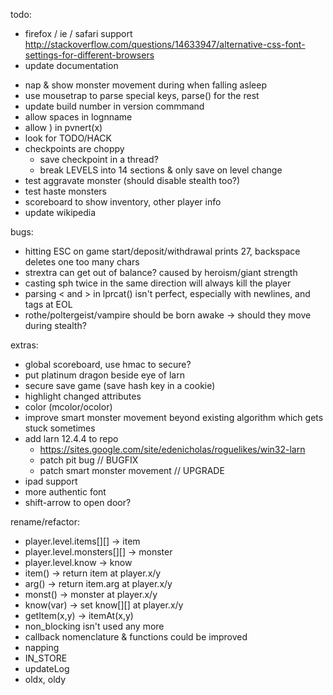 todo:
* firefox / ie / safari support http://stackoverflow.com/questions/14633947/alternative-css-font-settings-for-different-browsers
* update documentation
- nap & show monster movement during when falling asleep
- use mousetrap to parse special keys, parse() for the rest
- update build number in version commmand
- allow spaces in lognname
- allow ) in pvnert(x)
- look for TODO/HACK
- checkpoints are choppy
  - save checkpoint in a thread?
  - break LEVELS into 14 sections & only save on level change
- test aggravate monster (should disable stealth too?)
- test haste monsters
- scoreboard to show inventory, other player info
- update wikipedia

bugs:
- hitting ESC on game start/deposit/withdrawal prints 27, backspace deletes one too many chars
- strextra can get out of balance? caused by heroism/giant strength
- casting sph twice in the same direction will always kill the player
- parsing < and > in lprcat() isn't perfect, especially with newlines, and tags at EOL
- rothe/poltergeist/vampire should be born awake -> should they move during stealth?

extras:
- global scoreboard, use hmac to secure?
- put platinum dragon beside eye of larn
- secure save game (save hash key in a cookie)
- highlight changed attributes
- color (mcolor/ocolor)
- improve smart monster movement beyond existing algorithm which gets stuck sometimes
- add larn 12.4.4 to repo
  - https://sites.google.com/site/edenicholas/roguelikes/win32-larn
  - patch pit bug // BUGFIX
  - patch smart monster movement // UPGRADE
- ipad support
- more authentic font
- shift-arrow to open door?


rename/refactor:
- player.level.items[][] -> item
- player.level.monsters[][] -> monster
- player.level.know -> know
- item() -> return item at player.x/y
- arg() -> return item.arg at player.x/y
- monst() -> monster at player.x/y
- know(var) -> set know[][] at player.x/y
- getItem(x,y) -> itemAt(x,y)
- non_blocking isn't used any more
- callback nomenclature & functions could be improved
- napping
- IN_STORE
- updateLog
- oldx, oldy
